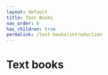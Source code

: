 ```yaml
---
layout: default
title: Text Books
nav_order: 6
has_children: true
permalink: /text-books/introduction
---
```

# Text books
